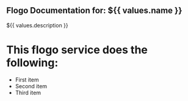 Flogo Documentation for: ${{ values.name }}
-------

${{ values.description }}

This flogo service does the following:
===========================

- First item
- Second item
- Third item
